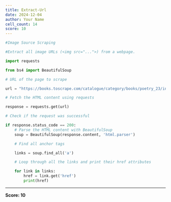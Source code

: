 ```yaml
---
title: Extract-Url
date: 2024-12-04
author: Your Name
cell_count: 14
score: 10
---
```


```python
#Image Source Scraping
```


```python
#Extract all image URLs (<img src="...">) from a webpage.
```


```python
import requests
```


```python
from bs4 import BeautifulSoup
```


```python
# URL of the page to scrape
```


```python
url = "https://books.toscrape.com/catalogue/category/books/poetry_23/index.html"
```


```python
# Fetch the HTML content using requests
```


```python
response = requests.get(url)
```


```python
# Check if the request was successful
```


```python
if response.status_code == 200:
    # Parse the HTML content with BeautifulSoup
    soup = BeautifulSoup(response.content, 'html.parser')
```


```python
    # Find all anchor tags
```


```python
    links = soup.find_all('a')
```


```python
    # Loop through all the links and print their href attributes
```


```python
    for link in links:
        href = link.get('href')
        print(href)
```


---
**Score: 10**

